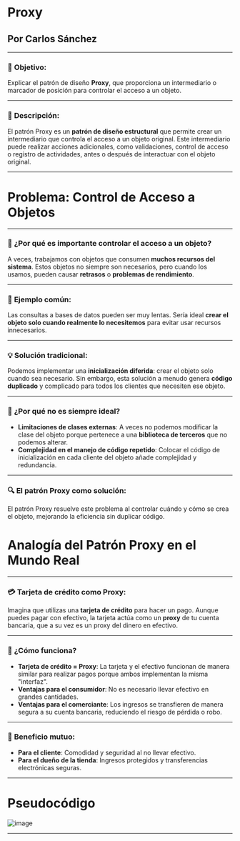 # Proxy

## Por **Carlos Sánchez**

---

### 🎯 **Objetivo**:

Explicar el patrón de diseño **Proxy**, que proporciona un intermediario o marcador de posición para controlar el acceso a un objeto.

---

### 📄 **Descripción**:

El patrón Proxy es un **patrón de diseño estructural** que permite crear un intermediario que controla el acceso a un objeto original. Este intermediario puede realizar acciones adicionales, como validaciones, control de acceso o registro de actividades, antes o después de interactuar con el objeto original.

---
# Problema: Control de Acceso a Objetos

---

### 🚨 **¿Por qué es importante controlar el acceso a un objeto?**

A veces, trabajamos con objetos que consumen **muchos recursos del sistema**. Estos objetos no siempre son necesarios, pero cuando los usamos, pueden causar **retrasos** o **problemas de rendimiento**.

---

### 🛑 **Ejemplo común**:

Las consultas a bases de datos pueden ser muy lentas. Sería ideal **crear el objeto solo cuando realmente lo necesitemos** para evitar usar recursos innecesarios.

---

### 💡 **Solución tradicional**:

Podemos implementar una **inicialización diferida**: crear el objeto solo cuando sea necesario. Sin embargo, esta solución a menudo genera **código duplicado** y complicado para todos los clientes que necesiten ese objeto.

---

### 🤔 **¿Por qué no es siempre ideal?**

- **Limitaciones de clases externas**: A veces no podemos modificar la clase del objeto porque pertenece a una **biblioteca de terceros** que no podemos alterar.
- **Complejidad en el manejo de código repetido**: Colocar el código de inicialización en cada cliente del objeto añade complejidad y redundancia.

---

### 🔍 **El patrón Proxy como solución**:

El patrón Proxy resuelve este problema al controlar cuándo y cómo se crea el objeto, mejorando la eficiencia sin duplicar código.

# Analogía del Patrón Proxy en el Mundo Real

---

### 💳 **Tarjeta de crédito como Proxy**:

Imagina que utilizas una **tarjeta de crédito** para hacer un pago. Aunque puedes pagar con efectivo, la tarjeta actúa como un **proxy** de tu cuenta bancaria, que a su vez es un proxy del dinero en efectivo.

---

### 📌 **¿Cómo funciona?**

- **Tarjeta de crédito = Proxy**: La tarjeta y el efectivo funcionan de manera similar para realizar pagos porque ambos implementan la misma "interfaz".
- **Ventajas para el consumidor**: No es necesario llevar efectivo en grandes cantidades.
- **Ventajas para el comerciante**: Los ingresos se transfieren de manera segura a su cuenta bancaria, reduciendo el riesgo de pérdida o robo.

---

### 🔄 **Beneficio mutuo**:

- **Para el cliente**: Comodidad y seguridad al no llevar efectivo.
- **Para el dueño de la tienda**: Ingresos protegidos y transferencias electrónicas seguras.
---
# Pseudocódigo
![image](https://github.com/user-attachments/assets/7b9596c9-e8a5-4c65-b880-6e7937a96631)

-----
